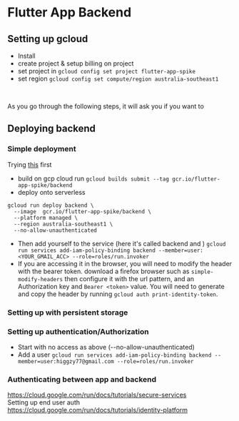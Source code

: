 # Flutter App Backend

## Setting up gcloud
- Install
- create project & setup billing on project
- set project in `gcloud config set project flutter-app-spike`
- set region `gcloud config set compute/region australia-southeast1`
<br>  

As you go through the following steps, it will ask you if you want to 

## Deploying backend

### Simple deployment

Trying [this](https://blog.somideolaoye.com/fastapi-deploy-containerized-apps-on-google-cloud-run) first  
  
  - build on gcp cloud run `gcloud builds submit --tag gcr.io/flutter-app-spike/backend`
  - deploy onto serverless
  ```
  gcloud run deploy backend \
    --image  gcr.io/flutter-app-spike/backend \
    --platform managed \
    --region australia-southeast1 \
    --no-allow-unauthenticated
  ```
  - Then add yourself to the service (here it's called backend and )
  `gcloud run services add-iam-policy-binding backend --member=user:<YOUR_GMAIL_ACC> --role=roles/run.invoker`
- If you are accessing it in the browser, you will need to modify the header with the bearer token. download a firefox browser such as `simple-modify-headers` then configure it with the url pattern, and an Authorization key and `Bearer <token>` value. You will need to generate and copy the header by running `gcloud auth print-identity-token`.

### Setting up with persistent storage


### Setting up authentication/Authorization

- Start with no access as above (--no-allow-unauthenticated)
- Add a user `gcloud run services add-iam-policy-binding backend --member=user:higgzy77@gmail.com --role=roles/run.invoker`




### Authenticating between app and backend
https://cloud.google.com/run/docs/tutorials/secure-services  
Setting up end user auth https://cloud.google.com/run/docs/tutorials/identity-platform  




